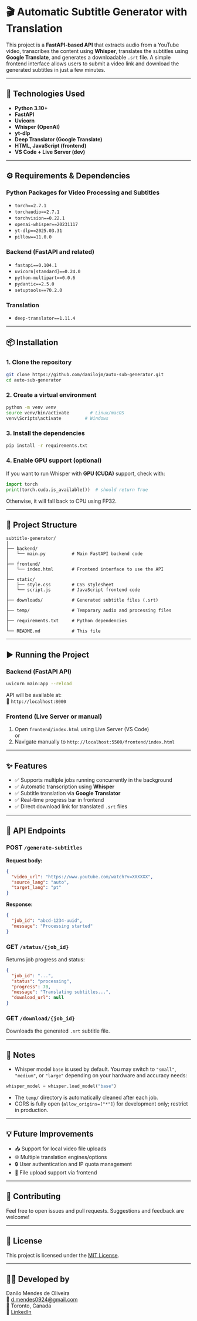 
# 🎬 Automatic Subtitle Generator with Translation

This project is a **FastAPI-based API** that extracts audio from a YouTube video, transcribes the content using **Whisper**, translates the subtitles using **Google Translate**, and generates a downloadable `.srt` file. A simple frontend interface allows users to submit a video link and download the generated subtitles in just a few minutes.

---

## 🚀 Technologies Used

- **Python 3.10+**
- **FastAPI**
- **Uvicorn**
- **Whisper (OpenAI)**
- **yt-dlp**
- **Deep Translator (Google Translate)**
- **HTML, JavaScript (frontend)**
- **VS Code + Live Server (dev)**

---

## ⚙️ Requirements & Dependencies

### Python Packages for Video Processing and Subtitles

- `torch==2.7.1`
- `torchaudio==2.7.1`
- `torchvision==0.22.1`
- `openai-whisper==20231117`
- `yt-dlp==2025.03.31`
- `pillow==11.0.0`

### Backend (FastAPI and related)

- `fastapi==0.104.1`
- `uvicorn[standard]==0.24.0`
- `python-multipart==0.0.6`
- `pydantic==2.5.0`
- `setuptools==70.2.0`

### Translation

- `deep-translator==1.11.4`

---

## 📦 Installation

### 1. Clone the repository

```bash
git clone https://github.com/danilojm/auto-sub-generator.git
cd auto-sub-generator
```

### 2. Create a virtual environment

```bash
python -m venv venv
source venv/bin/activate        # Linux/macOS
venv\Scripts\activate         # Windows
```

### 3. Install the dependencies

```bash
pip install -r requirements.txt
```

### 4. Enable GPU support (optional)

If you want to run Whisper with **GPU (CUDA)** support, check with:

```python
import torch
print(torch.cuda.is_available())  # should return True
```

Otherwise, it will fall back to CPU using FP32.

---

## 📁 Project Structure

```
subtitle-generator/
│
├── backend/
│   └── main.py          # Main FastAPI backend code
│
├── frontend/
│   └── index.html       # Frontend interface to use the API
│
├── static/
│   ├── style.css        # CSS stylesheet
│   └── script.js        # JavaScript frontend code
│
├── downloads/           # Generated subtitle files (.srt)
│
├── temp/                # Temporary audio and processing files
│
├── requirements.txt     # Python dependencies
│
└── README.md            # This file
```

---

## ▶️ Running the Project

### Backend (FastAPI API)

```bash
uvicorn main:app --reload
```

API will be available at:  
📡 `http://localhost:8000`

### Frontend (Live Server or manual)

1. Open `frontend/index.html` using Live Server (VS Code)  
   or  
2. Navigate manually to `http://localhost:5500/frontend/index.html`

---

## ✨ Features

- ✅ Supports multiple jobs running concurrently in the background  
- ✅ Automatic transcription using **Whisper**  
- ✅ Subtitle translation via **Google Translator**  
- ✅ Real-time progress bar in frontend  
- ✅ Direct download link for translated `.srt` files  

---

## 🧪 API Endpoints

### POST `/generate-subtitles`

**Request body:**

```json
{
  "video_url": "https://www.youtube.com/watch?v=XXXXXX",
  "source_lang": "auto",
  "target_lang": "pt"
}
```

**Response:**

```json
{
  "job_id": "abcd-1234-uuid",
  "message": "Processing started"
}
```

### GET `/status/{job_id}`

Returns job progress and status:

```json
{
  "job_id": "...",
  "status": "processing",
  "progress": 70,
  "message": "Translating subtitles...",
  "download_url": null
}
```

### GET `/download/{job_id}`

Downloads the generated `.srt` subtitle file.

---

## 📌 Notes

- Whisper model `base` is used by default. You may switch to `"small"`, `"medium"`, or `"large"` depending on your hardware and accuracy needs:

```python
whisper_model = whisper.load_model("base")
```

- The `temp/` directory is automatically cleaned after each job.
- CORS is fully open (`allow_origins=["*"]`) for development only; restrict in production.

---

## 💡 Future Improvements

- 📤 Support for local video file uploads  
- 🌐 Multiple translation engines/options  
- 🔒 User authentication and IP quota management  
- 📁 File upload support via frontend  

---

## 🤝 Contributing

Feel free to open issues and pull requests. Suggestions and feedback are welcome!

---

## 📄 License

This project is licensed under the [MIT License](LICENSE).

---

## 👨‍💻 Developed by

Danilo Mendes de Oliveira  
📧 d.mendes0924@gmail.com  
📍 Toronto, Canada  
🔗 [LinkedIn](https://www.linkedin.com/in/danilo-mendes-de-oliveira/?locale=en_US)

